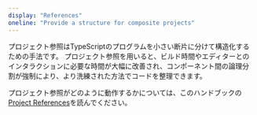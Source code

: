 ```yaml
---
display: "References"
oneline: "Provide a structure for composite projects"
---
```


プロジェクト参照はTypeScriptのプログラムを小さい断片に分けて構造化するための手法です。
プロジェクト参照を用いると、ビルド時間やエディターとのインタラクションに必要な時間が大幅に改善され、コンポーネント間の論理分割が強制により、より洗練された方法でコードを整理できます。

プロジェクト参照がどのように動作するかについては、このハンドブックの[Project References](/docs/handbook/project-references.html)を読んでください。
